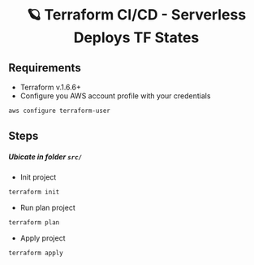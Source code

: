 <h1 align="center">
  🪐 Terraform CI/CD - Serverless Deploys TF States
</h1>

## Requirements

- Terraform v.1.6.6+
- Configure you AWS account profile with your credentials

```bash
aws configure terraform-user
```

## Steps

##### Ubicate in folder `src/`

- Init project

```bash
terraform init
```

- Run plan project

```bash
terraform plan
```

- Apply project

```bash
terraform apply
```
